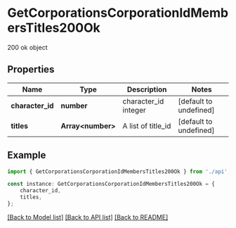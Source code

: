 # GetCorporationsCorporationIdMembersTitles200Ok

200 ok object

## Properties

Name | Type | Description | Notes
------------ | ------------- | ------------- | -------------
**character_id** | **number** | character_id integer | [default to undefined]
**titles** | **Array&lt;number&gt;** | A list of title_id | [default to undefined]

## Example

```typescript
import { GetCorporationsCorporationIdMembersTitles200Ok } from './api';

const instance: GetCorporationsCorporationIdMembersTitles200Ok = {
    character_id,
    titles,
};
```

[[Back to Model list]](../README.md#documentation-for-models) [[Back to API list]](../README.md#documentation-for-api-endpoints) [[Back to README]](../README.md)
